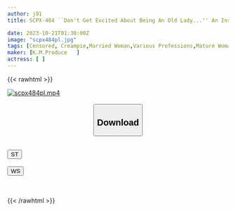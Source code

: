 ```yaml
---
author: j91
title: SCPX-484 ``Don't Get Excited About Being An Old Lady...'' An Insurance Lady Who Forgot About Women Is In A Closed Room With A Boy Who Lives Alone, And When He Presses Her With His Own Erect Penis, She Is Secretly Happy At The Erotic Development And Blushes And Shyly Fucks Him. He Let Me.

date: 2023-10-21T01:30:00Z
image: "scpx484pl.jpg"
tags: [Censored, Creampie,Married Woman,Various Professions,Mature Woman	]
maker: [K.M.Produce   ]
actress: [ ]
---
```



{{< rawhtml >}}

<div class="video" data-videoid="WP1qb0kPAOcbaG4">
    <a href="javascript:;">
        <img src="https://my.j91.asia/posts/scpx484pl/scpx484pl.jpg" width="WIDTH" height="HEIGHT" alt="scpx484pl.mp4" loading="lazy">
    </a>
</div>

<script type="text/javascript" src="https://j91.asia/asset/on-demand-st.js"></script>

<br>
  <link rel="stylesheet" href="https://j91.asia/asset/bs5.css">
  
  <center>
  <button class="btn btn-primary" type="button" data-bs-toggle="collapse" data-bs-target=".multi-collapse" aria-expanded="false" aria-controls="multiCollapseExample1 multiCollapseExample2"><h2>Download</h2></button></center>
</p>
<div class="row">
  <div class="col">
    <div class="collapse multi-collapse" id="multiCollapseExample1">
      <div class="card card-body">
	      	      <br>
<div class="buttons">  
<a href="https://streamtape.to/v/WP1qb0kPAOcbaG4"><button class="btn-hover color-3"><i class="fa fa-download"></i> ST</button></a></div>
    </div>
  </div>
</div>
  <div class="col">
    <div class="collapse multi-collapse" id="multiCollapseExample2">
      <div class="card card-body">
	      <br>
<div class="buttons">
    <a href="https://wolfstream.tv/hh15v10y45hh"><button class="btn-hover color-9"><i class="fa fa-download"></i> WS</button></a></div>
<br><br>
      </div>
    </div>
  </div>
</div>

{{< /rawhtml >}}